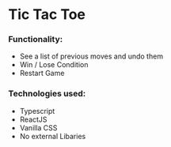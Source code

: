 # Tic Tac Toe

### Functionality:

- See a list of previous moves and undo them
- Win / Lose Condition
- Restart Game

### Technologies used:

- Typescript
- ReactJS
- Vanilla CSS
- No external Libaries
